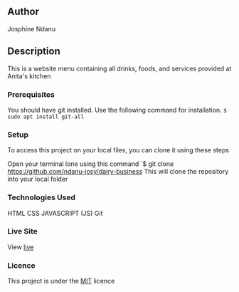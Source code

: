 ## Author
Josphine Ndanu

## Description
This is a website menu containing all drinks, foods, and services provided at
Anita's kitchen

### Prerequisites
You should have git installed.
Use the following command for installation.
`$ sudo apt install git-all`

### Setup
To access this project on your local files, you can clone it using these steps

Open your terminal
lone using this command `$ git clone https://github.com/ndanu-josy/dairy-business
This will clone the repository into your local folder


### Technologies Used
 HTML
 CSS
 JAVASCRIPT (JS)
 Git

### Live Site
View [live](https://ndanu-josy.github.io/dairy-business/)

### Licence
This project is under the  [MIT](LICENSE) licence
